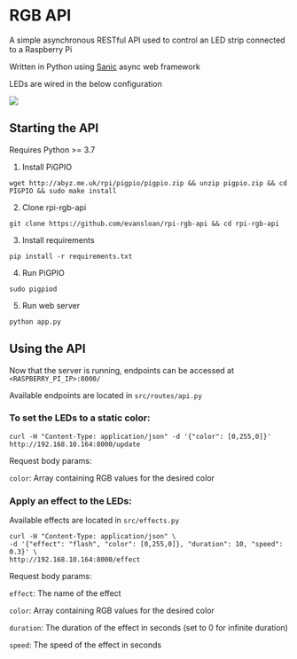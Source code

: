 # RGB API

A simple asynchronous RESTful API used to control an LED strip connected to a Raspberry Pi

Written in Python using [Sanic](https://github.com/sanic-org/sanic) async web framework

LEDs are wired in the below configuration

![](https://i.imgur.com/qEZ0Fu7.png)

## Starting the API

Requires Python >= 3.7

1. Install PiGPIO

`wget http://abyz.me.uk/rpi/pigpio/pigpio.zip && unzip pigpio.zip && cd PIGPIO && sudo make install`

2. Clone rpi-rgb-api

`git clone https://github.com/evansloan/rpi-rgb-api && cd rpi-rgb-api`

3. Install requirements

`pip install -r requirements.txt`

4. Run PiGPIO

`sudo pigpiod`

5. Run web server

`python app.py`

## Using the API

Now that the server is running, endpoints can be accessed at `<RASPBERRY_PI_IP>:8000/`

Available endpoints are located in `src/routes/api.py`

### To set the LEDs to a static color:

```
curl -H "Content-Type: application/json" -d '{"color": [0,255,0]}' http://192.168.10.164:8000/update
```

Request body params:

`color`: Array containing RGB values for the desired color

### Apply an effect to the LEDs:

Available effects are located in `src/effects.py`

```
curl -H "Content-Type: application/json" \
-d '{"effect": "flash", "color": [0,255,0]}, "duration": 10, "speed": 0.3}' \
http://192.168.10.164:8000/effect
```

Request body params:

`effect`: The name of the effect

`color`: Array containing RGB values for the desired color

`duration`: The duration of the effect in seconds (set to 0 for infinite duration)

`speed`: The speed of the effect in seconds
